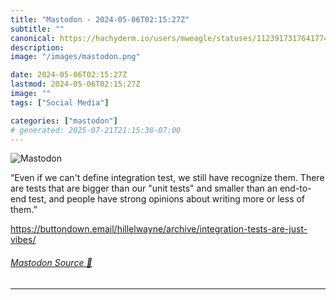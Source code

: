 ```yaml
---
title: "Mastodon - 2024-05-06T02:15:27Z"
subtitle: ""
canonical: https://hachyderm.io/users/mweagle/statuses/112391731764177401
description:
image: "/images/mastodon.png"

date: 2024-05-06T02:15:27Z
lastmod: 2024-05-06T02:15:27Z
image: ""
tags: ["Social Media"]

categories: ["mastodon"]
# generated: 2025-07-21T21:15:38-07:00
---
```

![Mastodon](/images/mastodon.png)

<p>“Even if we can&#39;t define integration test, we still have recognize them. There are tests that are bigger than our &quot;unit tests&quot; and smaller than an end-to-end test, and people have strong opinions about writing more or less of them.”</p><p><a href="https://buttondown.email/hillelwayne/archive/integration-tests-are-just-vibes/" target="_blank" rel="nofollow noopener noreferrer" translate="no"><span class="invisible">https://</span><span class="ellipsis">buttondown.email/hillelwayne/a</span><span class="invisible">rchive/integration-tests-are-just-vibes/</span></a></p>


###### [Mastodon Source 🐘](https://hachyderm.io/@mweagle/112391731764177401)

___
